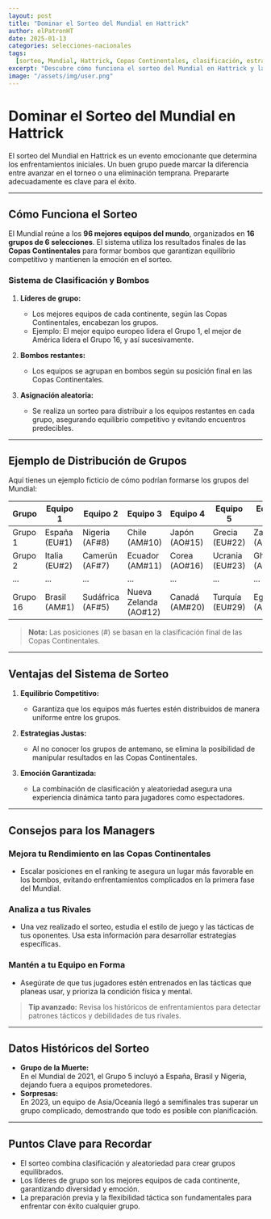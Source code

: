 ```yaml
---
layout: post
title: "Dominar el Sorteo del Mundial en Hattrick"
author: elPatronHT
date: 2025-01-13
categories: selecciones-nacionales
tags:
  [sorteo, Mundial, Hattrick, Copas Continentales, clasificación, estrategias]
excerpt: "Descubre cómo funciona el sorteo del Mundial en Hattrick y las estrategias clave para enfrentarte a cualquier grupo con éxito."
image: "/assets/img/user.png"
---
```


# Dominar el Sorteo del Mundial en Hattrick

El sorteo del Mundial en Hattrick es un evento emocionante que determina los enfrentamientos iniciales. Un buen grupo puede marcar la diferencia entre avanzar en el torneo o una eliminación temprana. Prepararte adecuadamente es clave para el éxito.

---

## Cómo Funciona el Sorteo

El Mundial reúne a los **96 mejores equipos del mundo**, organizados en **16 grupos de 6 selecciones**. El sistema utiliza los resultados finales de las **Copas Continentales** para formar bombos que garantizan equilibrio competitivo y mantienen la emoción en el sorteo.

### Sistema de Clasificación y Bombos

1. **Líderes de grupo:**

   - Los mejores equipos de cada continente, según las Copas Continentales, encabezan los grupos.
   - Ejemplo: El mejor equipo europeo lidera el Grupo 1, el mejor de América lidera el Grupo 16, y así sucesivamente.

2. **Bombos restantes:**

   - Los equipos se agrupan en bombos según su posición final en las Copas Continentales.

3. **Asignación aleatoria:**
   - Se realiza un sorteo para distribuir a los equipos restantes en cada grupo, asegurando equilibrio competitivo y evitando encuentros predecibles.

---

## Ejemplo de Distribución de Grupos

Aquí tienes un ejemplo ficticio de cómo podrían formarse los grupos del Mundial:

| **Grupo** | **Equipo 1**  | **Equipo 2**     | **Equipo 3**          | **Equipo 4**   | **Equipo 5**    | **Equipo 6**   |
| --------- | ------------- | ---------------- | --------------------- | -------------- | --------------- | -------------- |
| Grupo 1   | España (EU#1) | Nigeria (AF#8)   | Chile (AM#10)         | Japón (AO#15)  | Grecia (EU#22)  | Zambia (AF#35) |
| Grupo 2   | Italia (EU#2) | Camerún (AF#7)   | Ecuador (AM#11)       | Corea (AO#16)  | Ucrania (EU#23) | Ghana (AF#36)  |
| ...       | ...           | ...              | ...                   | ...            | ...             | ...            |
| Grupo 16  | Brasil (AM#1) | Sudáfrica (AF#5) | Nueva Zelanda (AO#12) | Canadá (AM#20) | Turquía (EU#29) | Egipto (AF#40) |

> **Nota:** Las posiciones (#) se basan en la clasificación final de las Copas Continentales.

---

## Ventajas del Sistema de Sorteo

1. **Equilibrio Competitivo:**

   - Garantiza que los equipos más fuertes estén distribuidos de manera uniforme entre los grupos.

2. **Estrategias Justas:**

   - Al no conocer los grupos de antemano, se elimina la posibilidad de manipular resultados en las Copas Continentales.

3. **Emoción Garantizada:**
   - La combinación de clasificación y aleatoriedad asegura una experiencia dinámica tanto para jugadores como espectadores.

---

## Consejos para los Managers

### Mejora tu Rendimiento en las Copas Continentales

- Escalar posiciones en el ranking te asegura un lugar más favorable en los bombos, evitando enfrentamientos complicados en la primera fase del Mundial.

### Analiza a tus Rivales

- Una vez realizado el sorteo, estudia el estilo de juego y las tácticas de tus oponentes. Usa esta información para desarrollar estrategias específicas.

### Mantén a tu Equipo en Forma

- Asegúrate de que tus jugadores estén entrenados en las tácticas que planeas usar, y prioriza la condición física y mental.

> **Tip avanzado:** Revisa los históricos de enfrentamientos para detectar patrones tácticos y debilidades de tus rivales.

---

## Datos Históricos del Sorteo

- **Grupo de la Muerte:**  
  En el Mundial de 2021, el Grupo 5 incluyó a España, Brasil y Nigeria, dejando fuera a equipos prometedores.
- **Sorpresas:**  
  En 2023, un equipo de Asia/Oceanía llegó a semifinales tras superar un grupo complicado, demostrando que todo es posible con planificación.

---

## Puntos Clave para Recordar

- El sorteo combina clasificación y aleatoriedad para crear grupos equilibrados.
- Los líderes de grupo son los mejores equipos de cada continente, garantizando diversidad y emoción.
- La preparación previa y la flexibilidad táctica son fundamentales para enfrentar con éxito cualquier grupo.
